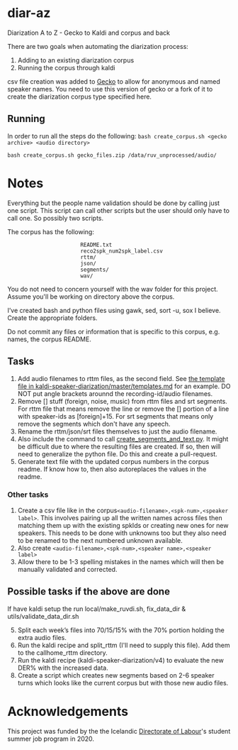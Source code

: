 # diar-az
Diarization A to Z - Gecko to Kaldi and corpus and back

There are two goals when automating the diarization process:
1. Adding to an existing diarization corpus
2. Running the corpus through kaldi

csv file creation was added to [Gecko](https://github.com/judyfong/gecko/pull/1) to allow for anonymous and named speaker names. You need to use this version of gecko or a fork of it to create the diarization corpus type specified here.

## Running

In order to run all the steps do the following:
`bash create_corpus.sh <gecko archive> <audio directory>`

`bash create_corpus.sh gecko_files.zip /data/ruv_unprocessed/audio/`

# Notes
Everything but the people name validation should be done by calling just one script. This script can call other scripts but the user should only have to call one. So possibly two scripts.


The corpus has the following:
```                corpus-root
                       README.txt
                       reco2spk_num2spk_label.csv
                       rttm/
                       json/
                       segments/
                       wav/
```

You do not need to concern yourself with the wav folder for this project. Assume you'll be working on directory above the corpus. 

I’ve created bash and python files using gawk, sed, sort -u, sox I believe. Create the appropriate folders. 

Do not commit any files or information that is specific to this corpus, e.g. names, the corpus README.

## Tasks
1. Add audio filenames to rttm files, as the second field. See [the template file in kaldi-speaker-diarization/master/templates.md](https://github.com/cadia-lvl/kaldi-speaker-diarization/blob/master/templates.md) for an example. DO NOT put angle brackets arounnd the recording-id/audio filenames. 
3. Remove [] stuff (foreign, noise, music) from rttm files and srt segments. For rttm file that means remove the line or remove the [] portion of a line with speaker-ids as [foreign]+15. For srt segments that means only remove the segments which don't have any speech. 
4. Rename the rttm/json/srt files themselves to just the audio filename. 
6. Also include the command to call [create_segments_and_text.py](https://github.com/cadia-lvl/broadcast_data_prep/blob/master/ruv/create_segments_and_text.py). It might be difficult due to where the resulting files are created. If so, then will need to generalize the python file. Do this and create a pull-request.
7. Generate text file with the updated corpus numbers in the corpus readme. If know how to, then also autoreplaces the values in the readme. 

### Other tasks
1. Create a csv file like in the corpus`<audio-filename>,<spk-num>,<speaker label>`. This involves pairing up all the written names across files then matching them up with the existing spkIds or creating new ones for new speakers. This needs to be done with unknowns too but they also need to be renamed to the next numbered unknown available. 
1. Also create `<audio-filename>,<spk-num>,<speaker name>,<speaker label>`
4. Allow there to be 1-3 spelling mistakes in the names which will then be manually validated and corrected.



## Possible tasks if the above are done
If have kaldi setup the run local/make_ruvdi.sh, fix_data_dir & utils/validate_data_dir.sh

5. Split each week’s files into 70/15/15% with the 70% portion holding the extra audio files.
1. Run the kaldi recipe and split_rttm (I'll need to supply this file). Add them to the callhome_rttm directory.
26. Run the kaldi recipe (kaldi-speaker-diarization/v4) to evaluate the new DER% with the increased data.
10. Create a script which creates new segments based on 2-6 speaker turns which looks like the current corpus but with those new audio files. 

# Acknowledgements

This project was funded by the the Icelandic [Directorate of Labour](https://vinnumalastofnun.is/)'s student summer job program in 2020.
